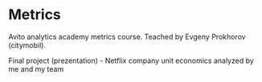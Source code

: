 # Metrics
Avito analytics academy metrics course. Teached by Evgeny Prokhorov (citymobil).

Final project (prezentation) - Netflix company unit economics analyzed by me and my team 
